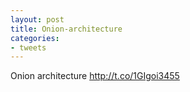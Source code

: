 ```yaml
---
layout: post
title: Onion-architecture
categories:
- tweets
---
```

Onion architecture http://t.co/1GIgoi3455
